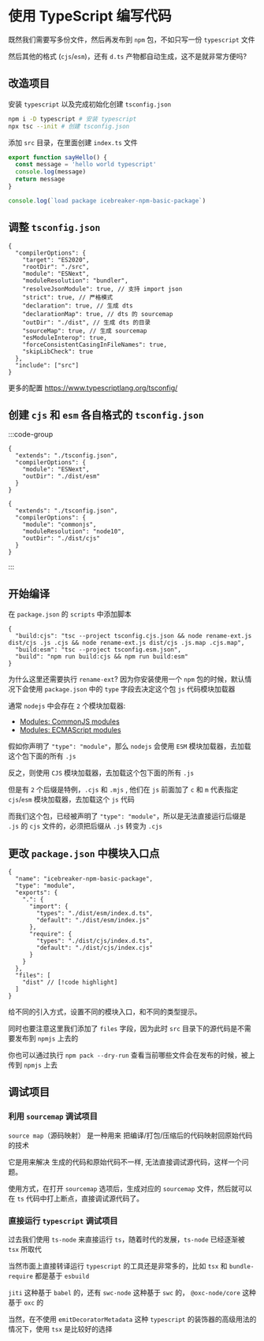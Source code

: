 # 使用 TypeScript 编写代码

既然我们需要写多份文件，然后再发布到 `npm` 包，不如只写一份 `typescript` 文件

然后其他的格式 (`cjs`/`esm`)，还有 `d.ts` 产物都自动生成，这不是就非常方便吗?

## 改造项目

安装 `typescript` 以及完成初始化创建 `tsconfig.json`

```bash
npm i -D typescript # 安装 typescript
npx tsc --init # 创建 tsconfig.json
```

添加 `src` 目录，在里面创建 `index.ts` 文件

```ts
export function sayHello() {
  const message = 'hello world typescript'
  console.log(message)
  return message
}

console.log(`load package icebreaker-npm-basic-package`)
```

## 调整 `tsconfig.json`

```jsonc
{
  "compilerOptions": {
    "target": "ES2020",
    "rootDir": "./src",
    "module": "ESNext",
    "moduleResolution": "bundler",
    "resolveJsonModule": true, // 支持 import json
    "strict": true, // 严格模式
    "declaration": true, // 生成 dts
    "declarationMap": true, // dts 的 sourcemap
    "outDir": "./dist", // 生成 dts 的目录
    "sourceMap": true, // 生成 sourcemap
    "esModuleInterop": true,
    "forceConsistentCasingInFileNames": true,
    "skipLibCheck": true
  },
  "include": ["src"]
}
```

更多的配置 https://www.typescriptlang.org/tsconfig/

## 创建 `cjs` 和 `esm` 各自格式的 `tsconfig.json`

:::code-group

```jsonc [tsconfig.esm.json]
{
  "extends": "./tsconfig.json",
  "compilerOptions": {
    "module": "ESNext",
    "outDir": "./dist/esm"
  }
}
```

```jsonc [tsconfig.cjs.json]
{
  "extends": "./tsconfig.json",
  "compilerOptions": {
    "module": "commonjs",
    "moduleResolution": "node10",
    "outDir": "./dist/cjs"
  }
}
```

:::

## 开始编译

在 `package.json` 的 `scripts` 中添加脚本

```jsonc
{
  "build:cjs": "tsc --project tsconfig.cjs.json && node rename-ext.js dist/cjs .js .cjs && node rename-ext.js dist/cjs .js.map .cjs.map",
  "build:esm": "tsc --project tsconfig.esm.json",
  "build": "npm run build:cjs && npm run build:esm"
}
```

为什么这里还需要执行 `rename-ext`? 因为你安装使用一个 `npm` 包的时候，默认情况下会使用 `package.json` 中的 `type` 字段去决定这个包 `js` 代码模块加载器

通常 `nodejs` 中会存在 `2` 个模块加载器:

- [Modules: CommonJS modules](https://nodejs.org/docs/latest/api/modules.html)
- [Modules: ECMAScript modules](https://nodejs.org/docs/latest/api/esm.html)

假如你声明了 `"type": "module"`，那么 `nodejs` 会使用 `ESM` 模块加载器，去加载这个包下面的所有 `.js`

反之，则使用 `CJS` 模块加载器，去加载这个包下面的所有 `.js`

但是有 `2` 个后缀是特例，`.cjs` 和 `.mjs` , 他们在 `js` 前面加了 `c` 和 `m` 代表指定 `cjs`/`esm` 模块加载器，去加载这个 `js` 代码

而我们这个包，已经被声明了 `"type": "module"`，所以是无法直接运行后缀是 `.js` 的 `cjs` 文件的，必须把后缀从 `.js` 转变为 `.cjs`

## 更改 `package.json` 中模块入口点

```jsonc
{
  "name": "icebreaker-npm-basic-package",
  "type": "module",
  "exports": {
    ".": {
      "import": {
        "types": "./dist/esm/index.d.ts",
        "default": "./dist/esm/index.js"
      },
      "require": {
        "types": "./dist/cjs/index.d.ts",
        "default": "./dist/cjs/index.cjs"
      }
    }
  },
  "files": [
    "dist" // [!code highlight]
  ]
}
```

给不同的引入方式，设置不同的模块入口，和不同的类型提示。

同时也要注意这里我们添加了 `files` 字段，因为此时 `src` 目录下的源代码是不需要发布到 `npmjs` 上去的

你也可以通过执行 `npm pack --dry-run` 查看当前哪些文件会在发布的时候，被上传到 `npmjs` 上去

## 调试项目

### 利用 `sourcemap` 调试项目

`source map`（源码映射） 是一种用来 把编译/打包/压缩后的代码映射回原始代码 的技术

它是用来解决 生成的代码和原始代码不一样, 无法直接调试源代码，这样一个问题。

使用方式，在打开 `sourcemap` 选项后，生成对应的 `sourcemap` 文件，然后就可以在 `ts` 代码中打上断点，直接调试源代码了。

### 直接运行 `typescript` 调试项目

过去我们使用 `ts-node` 来直接运行 `ts`，随着时代的发展，`ts-node` 已经逐渐被 `tsx` 所取代

当然市面上直接转译运行 `typescript` 的工具还是非常多的，比如 `tsx` 和 `bundle-require` 都是基于 `esbuild`

`jiti` 这种基于 `babel` 的，还有 `swc-node` 这种基于 `swc` 的， `@oxc-node/core` 这种基于 `oxc` 的

当然，在不使用 `emitDecoratorMetadata` 这种 `typescript` 的装饰器的高级用法的情况下，使用 `tsx` 是比较好的选择
